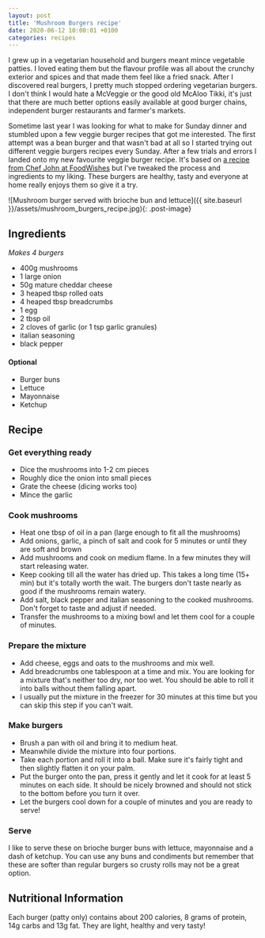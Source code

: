 ```yaml
---
layout: post
title: 'Mushroom Burgers recipe'
date: 2020-06-12 10:00:01 +0100
categories: recipes
---
```


I grew up in a vegetarian household and burgers meant mince vegetable patties. I loved eating them but the flavour profile was all about the crunchy exterior and spices and that made them feel like a fried snack. After I discovered real burgers, I pretty much stopped ordering vegetarian burgers. I don't think I would hate a McVeggie or the good old McAloo Tikki, it's just that there are much better options easily available at good burger chains, independent burger restaurants and farmer's markets.

Sometime last year I was looking for what to make for Sunday dinner and stumbled upon a few veggie burger recipes that got me interested. The first attempt was a bean burger and that wasn't bad at all so I started trying out different veggie burgers recipes every Sunday. After a few trials and errors I landed onto my new favourite veggie burger recipe. It's based on [a recipe from Chef John at FoodWishes](https://www.youtube.com/watch?v=Ub8F-ACkkYU) but I've tweaked the process and ingredients to my liking. These burgers are healthy, tasty and everyone at home really enjoys them so give it a try.

![Mushroom burger served with brioche bun and lettuce]({{ site.baseurl }}/assets/mushroom_burgers_recipe.jpg){: .post-image}

<!--end-excerpt-->

## Ingredients

_Makes 4 burgers_

- 400g mushrooms
- 1 large onion
- 50g mature cheddar cheese
- 3 heaped tbsp rolled oats
- 4 heaped tbsp breadcrumbs
- 1 egg
- 2 tbsp oil
- 2 cloves of garlic (or 1 tsp garlic granules)
- italian seasoning
- black pepper

#### Optional

- Burger buns
- Lettuce
- Mayonnaise
- Ketchup

## Recipe

### Get everything ready

- Dice the mushrooms into 1-2 cm pieces
- Roughly dice the onion into small pieces
- Grate the cheese (dicing works too)
- Mince the garlic

### Cook mushrooms

- Heat one tbsp of oil in a pan (large enough to fit all the mushrooms)
- Add onions, garlic, a pinch of salt and cook for 5 minutes or until they are soft and brown
- Add mushrooms and cook on medium flame. In a few minutes they will start releasing water.
- Keep cooking till all the water has dried up. This takes a long time (15+ min) but it's totally worth the wait. The burgers don't taste nearly as good if the mushrooms remain watery.
- Add salt, black pepper and italian seasoning to the cooked mushrooms. Don't forget to taste and adjust if needed.
- Transfer the mushrooms to a mixing bowl and let them cool for a couple of minutes.

### Prepare the mixture

- Add cheese, eggs and oats to the mushrooms and mix well.
- Add breadcrumbs one tablespoon at a time and mix. You are looking for a mixture that's neither too dry, nor too wet. You should be able to roll it into balls without them falling apart.
- I usually put the mixture in the freezer for 30 minutes at this time but you can skip this step if you can't wait.

### Make burgers

- Brush a pan with oil and bring it to medium heat.
- Meanwhile divide the mixture into four portions.
- Take each portion and roll it into a ball. Make sure it's fairly tight and then slightly flatten it on your palm.
- Put the burger onto the pan, press it gently and let it cook for at least 5 minutes on each side. It should be nicely browned and should not stick to the bottom before you turn it over.
- Let the burgers cool down for a couple of minutes and you are ready to serve!

### Serve

I like to serve these on brioche burger buns with lettuce, mayonnaise and a dash of ketchup. You can use any buns and condiments but remember that these are softer than regular burgers so crusty rolls may not be a great option.

## Nutritional Information

Each burger (patty only) contains about 200 calories, 8 grams of protein, 14g carbs and 13g fat. They are light, healthy and very tasty!
